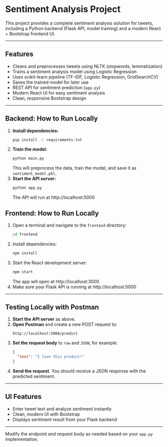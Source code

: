 # Sentiment Analysis Project

This project provides a complete sentiment analysis solution for tweets, including a Python backend (Flask API, model training) and a modern React + Bootstrap frontend UI.

---

## Features
- Cleans and preprocesses tweets using NLTK (stopwords, lemmatization)
- Trains a sentiment analysis model using Logistic Regression
- Uses scikit-learn pipeline (TF-IDF, Logistic Regression, GridSearchCV)
- Saves the trained model for later use
- REST API for sentiment prediction (`app.py`)
- Modern React UI for easy sentiment analysis
- Clean, responsive Bootstrap design

---

## Backend: How to Run Locally
1. **Install dependencies:**
	```bash
	pip install -r requirements.txt
	```
2. **Train the model:**
	```bash
	python main.py
	```
	This will preprocess the data, train the model, and save it as `sentiment_model.pkl`.
3. **Start the API server:**
	```bash
	python app.py
	```
	The API will run at http://localhost:5000

## Frontend: How to Run Locally
1. Open a terminal and navigate to the `frontend` directory:
	```bash
	cd frontend
	```
2. Install dependencies:
	```bash
	npm install
	```
3. Start the React development server:
	```bash
	npm start
	```
	The app will open at http://localhost:3000
4. Make sure your Flask API is running at http://localhost:5000

---

## Testing Locally with Postman
1. **Start the API server** as above.
2. **Open Postman** and create a new POST request to:
	```
	http://localhost:5000/predict
	```
3. **Set the request body** to `raw` and `JSON`, for example:
	```json
	{
	  "text": "I love this product!"
	}
	```
4. **Send the request**. You should receive a JSON response with the predicted sentiment.

---

## UI Features
- Enter tweet text and analyze sentiment instantly
- Clean, modern UI with Bootstrap
- Displays sentiment result from your Flask backend

---
Modify the endpoint and request body as needed based on your `app.py` implementation.